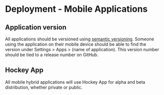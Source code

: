 # Deployment - Mobile Applications

## Application version

All applications should be versioned using
[semantic versioning](../../development/releases). Someone using
the application on their mobile device should be able to find the version
under Settings > Apps > (name of application). This version number should be
tied to a release number on GitHub.

## Hockey App

All mobile hybrid applications will use Hockey App for alpha and beta
distribution, whether private or public.
